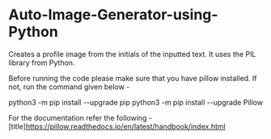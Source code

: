 # Auto-Image-Generator-using-Python

Creates a profile image from the initials of the inputted text. 
It uses the PIL library from Python.

Before running the code please make sure that you have pillow installed. 
If not, run the command given below - 

  python3 -m pip install --upgrade pip
  python3 -m pip install --upgrade Pillow
 
 For the documentation refer the following - 
 [title]https://pillow.readthedocs.io/en/latest/handbook/index.html
